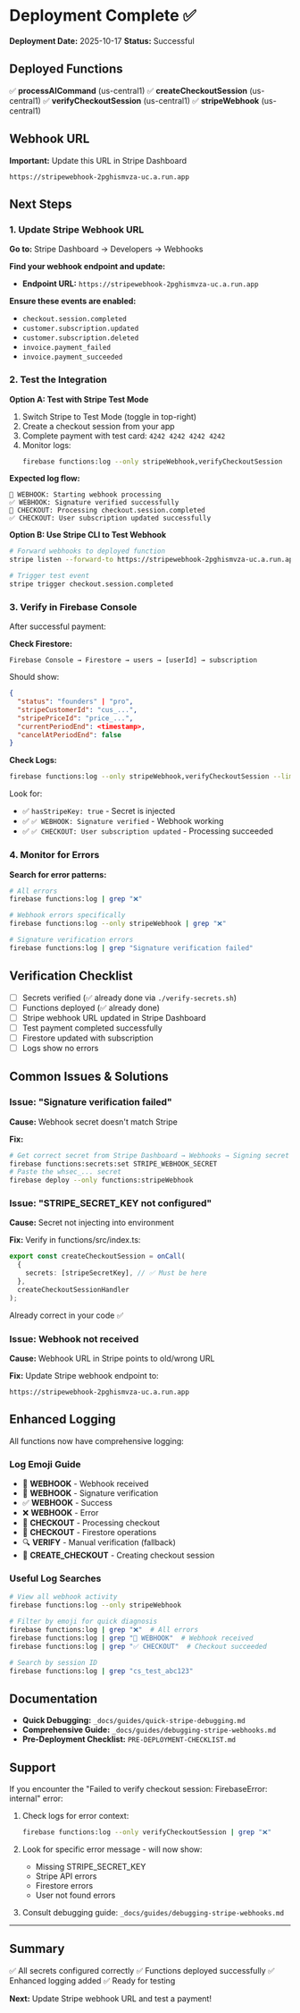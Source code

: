 # Deployment Complete ✅

**Deployment Date:** 2025-10-17
**Status:** Successful

## Deployed Functions

✅ **processAICommand** (us-central1)
✅ **createCheckoutSession** (us-central1)
✅ **verifyCheckoutSession** (us-central1)
✅ **stripeWebhook** (us-central1)

## Webhook URL

**Important:** Update this URL in Stripe Dashboard

```
https://stripewebhook-2pghismvza-uc.a.run.app
```

## Next Steps

### 1. Update Stripe Webhook URL

**Go to:** Stripe Dashboard → Developers → Webhooks

**Find your webhook endpoint and update:**
- **Endpoint URL:** `https://stripewebhook-2pghismvza-uc.a.run.app`

**Ensure these events are enabled:**
- `checkout.session.completed`
- `customer.subscription.updated`
- `customer.subscription.deleted`
- `invoice.payment_failed`
- `invoice.payment_succeeded`

### 2. Test the Integration

**Option A: Test with Stripe Test Mode**

1. Switch Stripe to Test Mode (toggle in top-right)
2. Create a checkout session from your app
3. Complete payment with test card: `4242 4242 4242 4242`
4. Monitor logs:
   ```bash
   firebase functions:log --only stripeWebhook,verifyCheckoutSession
   ```

**Expected log flow:**
```
🔵 WEBHOOK: Starting webhook processing
✅ WEBHOOK: Signature verified successfully
🎯 CHECKOUT: Processing checkout.session.completed
✅ CHECKOUT: User subscription updated successfully
```

**Option B: Use Stripe CLI to Test Webhook**

```bash
# Forward webhooks to deployed function
stripe listen --forward-to https://stripewebhook-2pghismvza-uc.a.run.app

# Trigger test event
stripe trigger checkout.session.completed
```

### 3. Verify in Firebase Console

After successful payment:

**Check Firestore:**
```
Firebase Console → Firestore → users → [userId] → subscription
```

Should show:
```json
{
  "status": "founders" | "pro",
  "stripeCustomerId": "cus_...",
  "stripePriceId": "price_...",
  "currentPeriodEnd": <timestamp>,
  "cancelAtPeriodEnd": false
}
```

**Check Logs:**
```bash
firebase functions:log --only stripeWebhook,verifyCheckoutSession --limit 50
```

Look for:
- ✅ `hasStripeKey: true` - Secret is injected
- ✅ `✅ WEBHOOK: Signature verified` - Webhook working
- ✅ `✅ CHECKOUT: User subscription updated` - Processing succeeded

### 4. Monitor for Errors

**Search for error patterns:**
```bash
# All errors
firebase functions:log | grep "❌"

# Webhook errors specifically
firebase functions:log --only stripeWebhook | grep "❌"

# Signature verification errors
firebase functions:log | grep "Signature verification failed"
```

## Verification Checklist

- [ ] Secrets verified (✅ already done via `./verify-secrets.sh`)
- [ ] Functions deployed (✅ already done)
- [ ] Stripe webhook URL updated in Stripe Dashboard
- [ ] Test payment completed successfully
- [ ] Firestore updated with subscription
- [ ] Logs show no errors

## Common Issues & Solutions

### Issue: "Signature verification failed"

**Cause:** Webhook secret doesn't match Stripe

**Fix:**
```bash
# Get correct secret from Stripe Dashboard → Webhooks → Signing secret
firebase functions:secrets:set STRIPE_WEBHOOK_SECRET
# Paste the whsec_... secret
firebase deploy --only functions:stripeWebhook
```

### Issue: "STRIPE_SECRET_KEY not configured"

**Cause:** Secret not injecting into environment

**Fix:** Verify in functions/src/index.ts:
```typescript
export const createCheckoutSession = onCall(
  {
    secrets: [stripeSecretKey], // ✅ Must be here
  },
  createCheckoutSessionHandler
);
```

Already correct in your code ✅

### Issue: Webhook not received

**Cause:** Webhook URL in Stripe points to old/wrong URL

**Fix:** Update Stripe webhook endpoint to:
```
https://stripewebhook-2pghismvza-uc.a.run.app
```

## Enhanced Logging

All functions now have comprehensive logging:

### Log Emoji Guide

- 🔵 **WEBHOOK** - Webhook received
- 🔐 **WEBHOOK** - Signature verification
- ✅ **WEBHOOK** - Success
- ❌ **WEBHOOK** - Error
- 🎯 **CHECKOUT** - Processing checkout
- 💾 **CHECKOUT** - Firestore operations
- 🔍 **VERIFY** - Manual verification (fallback)
- 🔑 **CREATE_CHECKOUT** - Creating checkout session

### Useful Log Searches

```bash
# View all webhook activity
firebase functions:log --only stripeWebhook

# Filter by emoji for quick diagnosis
firebase functions:log | grep "❌"  # All errors
firebase functions:log | grep "🔵 WEBHOOK"  # Webhook received
firebase functions:log | grep "✅ CHECKOUT"  # Checkout succeeded

# Search by session ID
firebase functions:log | grep "cs_test_abc123"
```

## Documentation

- **Quick Debugging:** `_docs/guides/quick-stripe-debugging.md`
- **Comprehensive Guide:** `_docs/guides/debugging-stripe-webhooks.md`
- **Pre-Deployment Checklist:** `PRE-DEPLOYMENT-CHECKLIST.md`

## Support

If you encounter the "Failed to verify checkout session: FirebaseError: internal" error:

1. Check logs for error context:
   ```bash
   firebase functions:log --only verifyCheckoutSession | grep "❌"
   ```

2. Look for specific error message - will now show:
   - Missing STRIPE_SECRET_KEY
   - Stripe API errors
   - Firestore errors
   - User not found errors

3. Consult debugging guide: `_docs/guides/debugging-stripe-webhooks.md`

---

## Summary

✅ All secrets configured correctly
✅ Functions deployed successfully
✅ Enhanced logging added
✅ Ready for testing

**Next:** Update Stripe webhook URL and test a payment!
